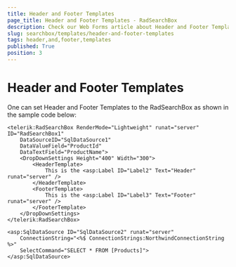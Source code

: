 ```yaml
---
title: Header and Footer Templates
page_title: Header and Footer Templates - RadSearchBox
description: Check our Web Forms article about Header and Footer Templates.
slug: searchbox/templates/header-and-footer-templates
tags: header,and,footer,templates
published: True
position: 3
---
```


# Header and Footer Templates



One can set Header and Footer Templates to the RadSearchBox as shown in the sample code below:

````ASPNET
<telerik:RadSearchBox RenderMode="Lightweight" runat="server" ID="RadSearchBox1" 
	DataSourceID="SqlDataSource1"
	DataValueField="ProductId"
	DataTextField="ProductName">
	<DropDownSettings Height="400" Width="300">
		<HeaderTemplate>
			This is the <asp:Label ID="Label2" Text="Header" runat="server" />
		</HeaderTemplate>
		<FooterTemplate>
			This is the <asp:Label ID="Label3" Text="Footer" runat="server" />
		</FooterTemplate>
	</DropDownSettings>
</telerik:RadSearchBox>

<asp:SqlDataSource ID="SqlDataSource2" runat="server" 
	ConnectionString="<%$ ConnectionStrings:NorthwindConnectionString %>" 
	SelectCommand="SELECT * FROM [Products]">
</asp:SqlDataSource>
````


